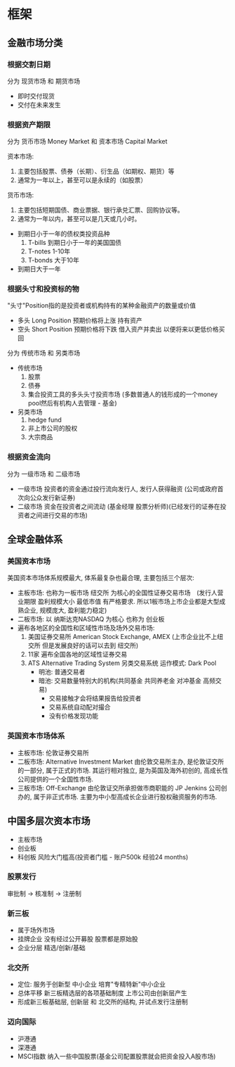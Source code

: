 # 框架
## 金融市场分类
### 根据交割日期
分为 现货市场 和 期货市场
* 即时交付现货
* 交付在未来发生
### 根据资产期限
分为 货币市场 Money Market 和 资本市场 Capital Market

资本市场:
1. 主要包括股票、债券（长期）、衍生品（如期权、期货）等
2. 通常为一年以上，甚至可以是永续的（如股票）

货币市场:
1. 主要包括短期国债、商业票据、银行承兑汇票、回购协议等。
2. 通常为一年以内，甚至可以是几天或几小时。

* 到期日小于一年的债权类投资品种
    1. T-bills 到期日小于一年的美国国债
    2. T-notes 1-10年
    3. T-bonds 大于10年
* 到期日大于一年
### 根据头寸和投资标的物
"头寸"Position指的是投资者或机构持有的某种金融资产的数量或价值
* 多头 Long Position 预期价格将上涨 持有资产
* 空头 Short Position 预期价格将下跌 借入资产并卖出 以便将来以更低价格买回

分为 传统市场 和 另类市场
* 传统市场 
    1. 股票
    2. 债券
    3. 集合投资工具的多头头寸投资市场 (多数普通人的钱形成的一个money pool然后有机构人去管理 - 基金)
* 另类市场
    1. hedge fund
    2. 非上市公司的股权
    3. 大宗商品 
### 根据资金流向
分为 一级市场 和 二级市场
* 一级市场 投资者的资金通过投行流向发行人, 发行人获得融资 (公司或政府首次向公众发行新证券)
* 二级市场 资金在投资者之间流动 (基金经理 股票分析师)(已经发行的证券在投资者之间进行交易的市场)
## 全球金融体系
### 美国资本市场
美国资本市场体系规模最大, 体系最复杂也最合理, 主要包括三个层次:
* 主板市场: 也称为一板市场 纽交所 为核心的全国性证券交易市场　(发行人营业期限 盈利规模大小 最低市值 有严格要求. 所以1板市场上市企业都是大型成熟企业, 规模庞大, 盈利能力稳定)
* 二板市场: 以 纳斯达克NASDAQ 为核心 也称为 创业板
* 遍布各地区的全国性和区域性市场及场外交易市场:
    1. 美国证券交易所 American Stock Exchange, AMEX (上市企业比不上纽交所 但是发展良好的话可以去到 纽交所)
    2. 11家 遍布全国各地的区域性证券交易
    3. ATS Alternative Trading System 另类交易系统 运作模式: Dark Pool
        * 明池: 普通交易者
        * 暗池: 交易数量特别大的机构(共同基金 共同养老金 对冲基金 高频交易)
            * 交易接触才会将结果报告给投资者
            * 交易系统自动配对撮合
            * 没有价格发现功能 
### 英国资本市场体系
* 主板市场: 伦敦证券交易所
* 二板市场: Alternative Investment Market 由伦敦交易所主办, 是伦敦证交所的一部分, 属于正式的市场. 其运行相对独立, 是为英国及海外初创的, 高成长性公司提供的一个全国性市场. 
* 三板市场: Off-Exchange 由伦敦证交所承担做市商职能的 JP Jenkins 公司创办的, 属于非正式市场. 主要为中小型高成长企业进行股权融资服务的市场.



## 中国多层次资本市场
* 主板市场
* 创业板
* 科创板 风险大门槛高(投资者门槛 - 账户500k 经验24 months)

### 股票发行
审批制 -> 核准制 -> 注册制

### 新三板
* 属于场外市场
* 挂牌企业 没有经过公开募股 股票都是原始股
* 企业分层 精选/创新/基础

### 北交所
* 定位: 服务于创新型 中小企业 培育"专精特新"中小企业
* 总体平移 新三板精选层的各项基础制度 上市公司由创新层产生
* 形成新三板基础层, 创新层 和 北交所的结构, 并试点发行注册制

### 迈向国际
* 沪港通
* 深港通
* MSCI指数 纳入一些中国股票(基金公司配置股票就会把资金投入A股市场)